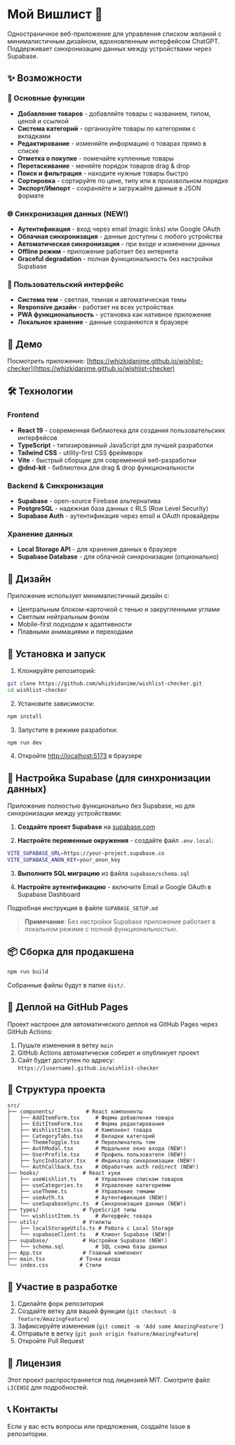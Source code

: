 # Мой Вишлист 🎁

Одностраничное веб-приложение для управления списком желаний с минималистичным дизайном, вдохновленным интерфейсом ChatGPT. Поддерживает синхронизацию данных между устройствами через Supabase.

## ✨ Возможности

### 📝 Основные функции
- **Добавление товаров** - добавляйте товары с названием, типом, ценой и ссылкой
- **Система категорий** - организуйте товары по категориям с вкладками
- **Редактирование** - изменяйте информацию о товарах прямо в списке
- **Отметка о покупке** - помечайте купленные товары
- **Перетаскивание** - меняйте порядок товаров drag & drop
- **Поиск и фильтрация** - находите нужные товары быстро
- **Сортировка** - сортируйте по цене, типу или в произвольном порядке
- **Экспорт/Импорт** - сохраняйте и загружайте данные в JSON формате

### 🌐 Синхронизация данных (NEW!)
- **Аутентификация** - вход через email (magic links) или Google OAuth
- **Облачная синхронизация** - данные доступны с любого устройства
- **Автоматическая синхронизация** - при входе и изменении данных
- **Offline режим** - приложение работает без интернета
- **Graceful degradation** - полная функциональность без настройки Supabase

### 🎨 Пользовательский интерфейс
- **Система тем** - светлая, темная и автоматическая темы
- **Responsive дизайн** - работает на всех устройствах
- **PWA функциональность** - установка как нативное приложение
- **Локальное хранение** - данные сохраняются в браузере

## 🚀 Демо

Посмотреть приложение: [https://whizkidanime.github.io/wishlist-checker](https://whizkidanime.github.io/wishlist-checker)

## 🛠️ Технологии

### Frontend
- **React 19** - современная библиотека для создания пользовательских интерфейсов
- **TypeScript** - типизированный JavaScript для лучшей разработки
- **Tailwind CSS** - utility-first CSS фреймворк
- **Vite** - быстрый сборщик для современной веб-разработки
- **@dnd-kit** - библиотека для drag & drop функциональности

### Backend & Синхронизация
- **Supabase** - open-source Firebase альтернатива
- **PostgreSQL** - надежная база данных с RLS (Row Level Security)
- **Supabase Auth** - аутентификация через email и OAuth провайдеры

### Хранение данных
- **Local Storage API** - для хранения данных в браузере
- **Supabase Database** - для облачной синхронизации (опционально)

## 🎨 Дизайн

Приложение использует минималистичный дизайн с:
- Центральным блоком-карточкой с тенью и закругленными углами
- Светлым нейтральным фоном
- Mobile-first подходом к адаптивности
- Плавными анимациями и переходами

## 📱 Установка и запуск

1. Клонируйте репозиторий:
```bash
git clone https://github.com/whizkidanime/wishlist-checker.git
cd wishlist-checker
```

2. Установите зависимости:
```bash
npm install
```

3. Запустите в режиме разработки:
```bash
npm run dev
```

4. Откройте [http://localhost:5173](http://localhost:5173) в браузере

## 🔧 Настройка Supabase (для синхронизации данных)

Приложение полностью функционально без Supabase, но для синхронизации между устройствами:

1. **Создайте проект Supabase** на [supabase.com](https://supabase.com)

2. **Настройте переменные окружения** - создайте файл `.env.local`:
```bash
VITE_SUPABASE_URL=https://your-project.supabase.co
VITE_SUPABASE_ANON_KEY=your_anon_key
```

3. **Выполните SQL миграцию** из файла `supabase/schema.sql`

4. **Настройте аутентификацию** - включите Email и Google OAuth в Supabase Dashboard

Подробная инструкция в файле `SUPABASE_SETUP.md`

> **Примечание**: Без настройки Supabase приложение работает в локальном режиме с полной функциональностью.

## 📦 Сборка для продакшена

```bash
npm run build
```

Собранные файлы будут в папке `dist/`.

## 🚀 Деплой на GitHub Pages

Проект настроен для автоматического деплоя на GitHub Pages через GitHub Actions:

1. Пушьте изменения в ветку `main`
2. GitHub Actions автоматически соберет и опубликует проект
3. Сайт будет доступен по адресу: `https://[username].github.io/wishlist-checker`

## 📝 Структура проекта

```
src/
├── components/          # React компоненты
│   ├── AddItemForm.tsx     # Форма добавления товара
│   ├── EditItemForm.tsx    # Форма редактирования
│   ├── WishlistItem.tsx    # Компонент товара
│   ├── CategoryTabs.tsx    # Вкладки категорий
│   ├── ThemeToggle.tsx     # Переключатель тем
│   ├── AuthModal.tsx       # Модальное окно входа (NEW!)
│   ├── UserProfile.tsx     # Профиль пользователя (NEW!)
│   ├── SyncIndicator.tsx   # Индикатор синхронизации (NEW!)
│   └── AuthCallback.tsx    # Обработчик auth redirect (NEW!)
├── hooks/              # React хуки
│   ├── useWishlist.ts      # Управление списком товаров
│   ├── useCategories.ts    # Управление категориями
│   ├── useTheme.ts         # Управление темами
│   ├── useAuth.ts          # Аутентификация (NEW!)
│   └── useSupabaseSync.ts  # Синхронизация данных (NEW!)
├── types/              # TypeScript типы
│   └── wishlistItem.ts     # Интерфейс товара
├── utils/              # Утилиты
│   ├── localStorageUtils.ts # Работа с Local Storage
│   └── supabaseClient.ts   # Клиент Supabase (NEW!)
├── supabase/           # Настройки Supabase (NEW!)
│   └── schema.sql          # SQL схема базы данных
├── App.tsx             # Главный компонент
├── main.tsx           # Точка входа
└── index.css          # Стили
```

## 🤝 Участие в разработке

1. Сделайте форк репозитория
2. Создайте ветку для вашей функции (`git checkout -b feature/AmazingFeature`)
3. Зафиксируйте изменения (`git commit -m 'Add some AmazingFeature'`)
4. Отправьте в ветку (`git push origin feature/AmazingFeature`)
5. Откройте Pull Request

## 📄 Лицензия

Этот проект распространяется под лицензией MIT. Смотрите файл `LICENSE` для подробностей.

## 📞 Контакты

Если у вас есть вопросы или предложения, создайте Issue в репозитории.